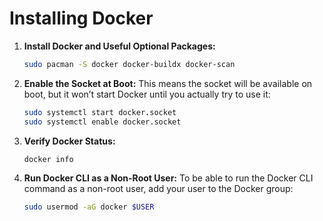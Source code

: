 # Installing Docker

1. **Install Docker and Useful Optional Packages:**

   ```bash
   sudo pacman -S docker docker-buildx docker-scan
   ```

2. **Enable the Socket at Boot:**
   This means the socket will be available on boot, but it won’t start Docker until you actually try to use it:

   ```bash
   sudo systemctl start docker.socket
   sudo systemctl enable docker.socket
   ```

3. **Verify Docker Status:**

   ```bash
   docker info
   ```

4. **Run Docker CLI as a Non-Root User:**
   To be able to run the Docker CLI command as a non-root user, add your user to the Docker group:

   ```bash
   sudo usermod -aG docker $USER
   ```

